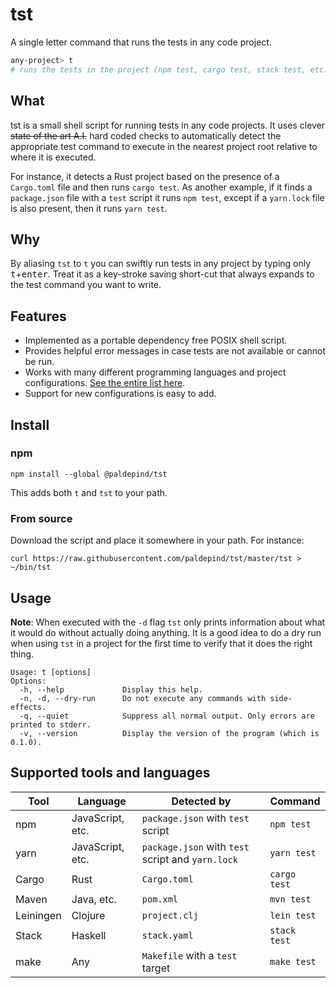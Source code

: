 # tst

A single letter command that runs the tests in any code project.

```sh
any-project> t
# runs the tests in the project (npm test, cargo test, stack test, etc.)
```

## What

tst is a small shell script for running tests in any code projects. It uses
clever ~~state of the art A.I.~~ hard coded checks to automatically detect the
appropriate test command to execute in the nearest project root relative to
where it is executed.

For instance, it detects a Rust project based on the presence of a `Cargo.toml`
file and then runs `cargo test`. As another example, if it finds a
`package.json` file with a `test` script it runs `npm test`, except if a
`yarn.lock` file is also present, then it runs `yarn test`.

## Why

By aliasing `tst` to `t` you can swiftly run tests in any project by typing
only <kbd>t</kbd>+<kbd>enter</kbd>. Treat it as a key-stroke saving short-cut
that always expands to the test command you want to write.

## Features

* Implemented as a portable dependency free POSIX shell script.
* Provides helpful error messages in case tests are not available or cannot be
  run.
* Works with many different programming languages and project configurations.
  [See the entire list here](#supported-tools-and-languages).
* Support for new configurations is easy to add.

## Install

### npm

```
npm install --global @paldepind/tst
```

This adds both `t` and `tst` to your path.

### From source

Download the script and place it somewhere in your path. For instance:

```
curl https://raw.githubusercontent.com/paldepind/tst/master/tst > ~/bin/tst
```

## Usage

**Note**: When executed with the `-d` flag `tst` only prints information about
what it would do without actually doing anything. It is a good idea to do a dry
run when using `tst` in a project for the first time to verify that it does the
right thing.

```
Usage: t [options]
Options:
  -h, --help             Display this help.
  -n, -d, --dry-run      Do not execute any commands with side-effects.
  -q, --quiet            Suppress all normal output. Only errors are printed to stderr.
  -v, --version          Display the version of the program (which is 0.1.0).
```

## Supported tools and languages

| Tool      | Language         | Detected by                                       | Command      |
|-----------|------------------|---------------------------------------------------|--------------|
| npm       | JavaScript, etc. | `package.json` with `test` script                 | `npm test`   |
| yarn      | JavaScript, etc. | `package.json` with `test` script and `yarn.lock` | `yarn test`  |
| Cargo     | Rust             | `Cargo.toml`                                      | `cargo test` |
| Maven     | Java, etc.       | `pom.xml`                                         | `mvn test`   |
| Leiningen | Clojure          | `project.clj`                                     | `lein test`  |
| Stack     | Haskell          | `stack.yaml`                                      | `stack test` |
| make      | Any              | `Makefile` with a `test` target                   | `make test`  |
